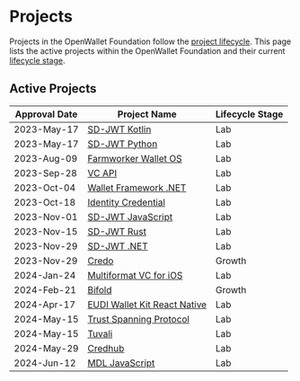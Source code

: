 [//]: # (SPDX-License-Identifier: CC-BY-4.0)

# Projects

Projects in the OpenWallet Foundation follow the [project lifecycle](../governance/project-lifecycle.md). This page lists the active projects within the OpenWallet Foundation and their current [lifecycle stage](../governance/project-lifecycle.md#stages).

## Active Projects

| Approval Date | Project Name                           | Lifecycle Stage |
| ------------- | -------------------------------------- | --------------- |
| 2023-May-17   | [SD-JWT Kotlin](./sd-jwt-kotlin.md)    | Lab             |
| 2023-May-17   | [SD-JWT Python](./sd-jwt-python.md)    | Lab             |
| 2023-Aug-09   | [Farmworker Wallet OS](./fwos.md)      | Lab             |
| 2023-Sep-28   | [VC API](./vc-api.md)                  | Lab             |
| 2023-Oct-04   | [Wallet Framework .NET](./wallet-framework-dotnet.md) | Lab |
| 2023-Oct-18   | [Identity Credential](./identity-credential.md) | Lab |
| 2023-Nov-01   | [SD-JWT JavaScript](./sd-jwt-js.md)    | Lab             |
| 2023-Nov-15   | [SD-JWT Rust](./sd-jwt-rust.md)        | Lab             |
| 2023-Nov-29   | [SD-JWT .NET](./sd-jwt-dotnet.md)      | Lab             |
| 2023-Nov-29   | [Credo](./credo-ts.md)                 | Growth |
| 2024-Jan-24   | [Multiformat VC for iOS](./multiformat-vc-ios.md) | Lab  |
| 2024-Feb-21   | [Bifold](./bifold.md)                  | Growth          |
| 2024-Apr-17   | [EUDI Wallet Kit React Native](./eudi-wallet-kit-react-native.md) | Lab |
| 2024-May-15   | [Trust Spanning Protocol](./tsp.md)    | Lab             |
| 2024-May-15   | [Tuvali](./tuvali.md)                  | Lab             |
| 2024-May-29   | [Credhub](./credhub.md)                | Lab             |
| 2024-Jun-12   | [MDL JavaScript](./mdl-js.md)          | Lab             |
